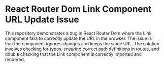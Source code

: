 # React Router Dom Link Component URL Update Issue

This repository demonstrates a bug in React Router Dom where the Link component fails to correctly update the URL in the browser. The issue is that the component ignores changes and keeps the same URL.  The solution involves checking for typos, ensuring correct path definitions in routes, and double checking that the Link component is correctly imported and rendered.